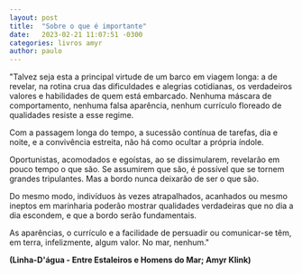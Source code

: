 ```yaml
---
layout: post
title:  "Sobre o que é importante"
date:   2023-02-21 11:07:51 -0300
categories: livros amyr
author: paulo
---
```

"Talvez seja esta a principal virtude de um barco em viagem longa: a de revelar, na rotina crua das dificuldades e alegrias cotidianas, os verdadeiros valores e habilidades de quem está embarcado. Nenhuma máscara de comportamento, nenhuma falsa aparência, nenhum currículo floreado de qualidades resiste a esse regime.

Com a passagem longa do tempo, a sucessão contínua de tarefas, dia e noite, e a convivência estreita, não há como ocultar a própria índole.

Oportunistas, acomodados e egoístas, ao se dissimularem, revelarão em pouco tempo o que são. Se assumirem que são, é possível que se tornem grandes tripulantes. Mas a bordo nunca deixarão de ser o que são.

Do mesmo modo, indivíduos às vezes atrapalhados, acanhados ou mesmo ineptos em marinharia poderão mostrar qualidades verdadeiras que no dia a dia escondem, e que a bordo serão fundamentais.

As aparências, o currículo e a facilidade de persuadir ou comunicar-se têm, em terra, infelizmente, algum valor. No mar, nenhum."

**(Linha-D'água - Entre Estaleiros e Homens do Mar; Amyr Klink)**